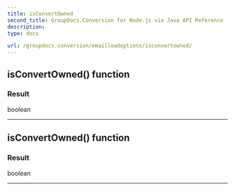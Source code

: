 ```yaml
---
title: isConvertOwned
second_title: GroupDocs.Conversion for Node.js via Java API Reference
description: 
type: docs

url: /groupdocs.conversion/emailloadoptions/isconvertowned/
---
```


## isConvertOwned()  function


### Result
boolean


---


## isConvertOwned()  function


### Result
boolean


---


